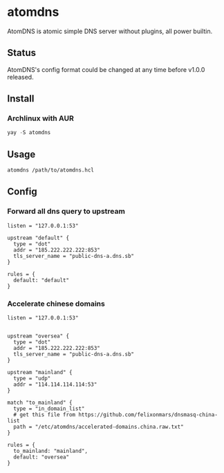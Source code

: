 # atomdns

AtomDNS is atomic simple DNS server without plugins, all power builtin.

## Status

AtomDNS's config format could be changed at any time before v1.0.0 released.

## Install

### Archlinux with AUR

```go
yay -S atomdns
```

## Usage

```bash
atomdns /path/to/atomdns.hcl
```

## Config

### Forward all dns query to upstream

```hcl
listen = "127.0.0.1:53"

upstream "default" {
  type = "dot"
  addr = "185.222.222.222:853"
  tls_server_name = "public-dns-a.dns.sb"
}

rules = {
  default: "default"
}
```

### Accelerate chinese domains

```hcl
listen = "127.0.0.1:53"


upstream "oversea" {
  type = "dot"
  addr = "185.222.222.222:853"
  tls_server_name = "public-dns-a.dns.sb"
}

upstream "mainland" {
  type = "udp"
  addr = "114.114.114.114:53"
}

match "to_mainland" {
  type = "in_domain_list"
  # get this file from https://github.com/felixonmars/dnsmasq-china-list
  path = "/etc/atomdns/accelerated-domains.china.raw.txt"
}

rules = {
  to_mainland: "mainland",
  default: "oversea"
}
```
